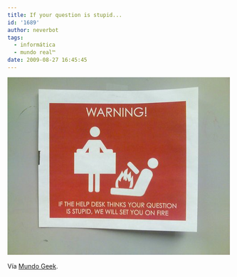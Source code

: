 ```yaml
---
title: If your question is stupid...
id: '1689'
author: neverbot
tags:
  - informática
  - mundo real™
date: 2009-08-27 16:45:45
---
```


[![](./if-your-question-is-stupid/advertencia-servicio-tecnico.jpg)](http://mundogeek.net/archivos/2009/08/27/piensa-antes-de-preguntar/)

Vía [Mundo Geek](http://mundogeek.net/archivos/2009/08/27/piensa-antes-de-preguntar/).
